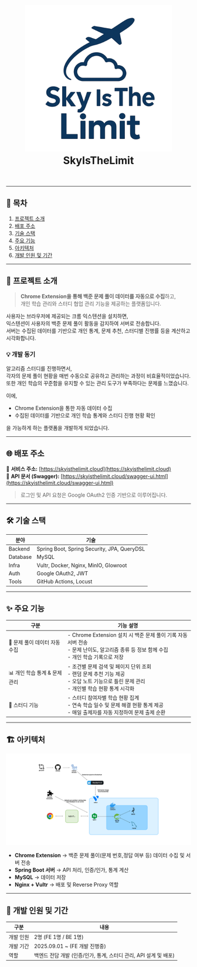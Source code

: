 <h1 align="center">
  <img src="docs/thumbnail.png" alt="SkyIsTheLimit Extension" width="400">
  <br>
  SkyIsTheLimit
  <br><br>
</h1>

---

## 📑 목차

1. [프로젝트 소개](#-프로젝트-소개)
2. [배포 주소](#-배포-주소)
3. [기술 스택](#-기술-스택)
4. [주요 기능](#-주요-기능)
5. [아키텍처](#-아키텍처)
6. [개발 인원 및 기간](#-개발-인원-및-기간)

---

## 📘 프로젝트 소개

> **Chrome Extension을 통해 백준 문제 풀이 데이터를 자동으로 수집**하고,  
> 개인 학습 관리와 스터디 협업 관리 기능을 제공하는 플랫폼입니다.

사용자는 브라우저에 제공되는 크롬 익스텐션을 설치하면,  
익스텐션이 사용자의 백준 문제 풀이 활동을 감지하여 서버로 전송합니다.  
서버는 수집된 데이터를 기반으로 개인 통계, 문제 추천, 스터디별 진행률 등을 계산하고 시각화합니다.

### 💡 개발 동기

알고리즘 스터디를 진행하면서,  
각자의 문제 풀이 현황을 매번 수동으로 공유하고 관리하는 과정이 비효율적이었습니다.  
또한 개인 학습의 꾸준함을 유지할 수 있는 관리 도구가 부족하다는 문제를 느꼈습니다.

이에,

- Chrome Extension을 통한 자동 데이터 수집
- 수집된 데이터를 기반으로 개인 학습 통계와 스터디 진행 현황 확인

을 가능하게 하는 플랫폼을 개발하게 되었습니다.

---

## 🌐 배포 주소

🔗 **서비스 주소:** [https://skyisthelimit.cloud](https://skyisthelimit.cloud) \
🔗 **API 문서 (Swagger):**
[https://skyisthelimit.cloud/swagger-ui.html](https://skyisthelimit.cloud/swagger-ui.html)
> 로그인 및 API 요청은 Google OAuth2 인증 기반으로 이루어집니다.

---

## 🛠 기술 스택

| 분야       | 기술                                          |
|----------|---------------------------------------------|
| Backend  | Spring Boot, Spring Security, JPA, QueryDSL |
| Database | MySQL                                       |
| Infra    | Vultr, Docker, Nginx, MinIO, Glowroot       |
| Auth     | Google OAuth2, JWT                          |
| Tools    | GitHub Actions, Locust                      |

---

## ✨ 주요 기능

| 구분                  | 기능 설명                                                                                           |
|---------------------|-------------------------------------------------------------------------------------------------|
| 🔄 문제 풀이 데이터 자동 수집  | - Chrome Extension 설치 시 백준 문제 풀이 기록 자동 서버 전송<br>- 문제 난이도, 알고리즘 종류 등 정보 함께 수집<br>- 개인 학습 기록으로 저장 |
| 📊 개인 학습 통계 & 문제 관리 | - 조건별 문제 검색 및 페이지 단위 조회<br>- 랜덤 문제 추천 기능 제공<br>- 오답 노트 기능으로 틀린 문제 관리<br>- 개인별 학습 현황 통계 시각화      |
| 👥 스터디 기능           | - 스터디 참여자별 학습 현황 집계<br>- 연속 학습 일수 및 문제 해결 현황 통계 제공<br>- 매일 출제자를 자동 지정하여 문제 출제 순환                |

---

## 🏗 아키텍처

![architecture](./docs/architecture.png)

- **Chrome Extension** → 백준 문제 풀이(문제 번호,정답 여부 등) 데이터 수집 및 서버 전송
- **Spring Boot 서버** → API 처리, 인증/인가, 통계 계산
- **MySQL** → 데이터 저장
- **Nginx + Vultr** → 배포 및 Reverse Proxy 역할

---

## 👥 개발 인원 및 기간

| 구분    | 내용                                         |
|-------|--------------------------------------------|
| 개발 인원 | 2명 (FE 1명 / BE 1명)                         |
| 개발 기간 | 2025.09.01 ~ (FE 개발 진행중)                   |
| 역할    | 백엔드 전담 개발 (인증/인가, 통계, 스터디 관리, API 설계 및 배포) |
